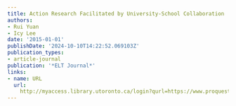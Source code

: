 ```yaml
---
title: Action Research Facilitated by University-School Collaboration
authors:
- Rui Yuan
- Icy Lee
date: '2015-01-01'
publishDate: '2024-10-10T14:22:52.069103Z'
publication_types:
- article-journal
publication: '*ELT Journal*'
links:
- name: URL
  url: 
    http://myaccess.library.utoronto.ca/login?qurl=https://www.proquest.com/docview/1697488458?accountid=14771&bdid=38382&_bd=sqDo24oaAmmTxzl4Ffh4Jvz3h5U%3D
---
```


